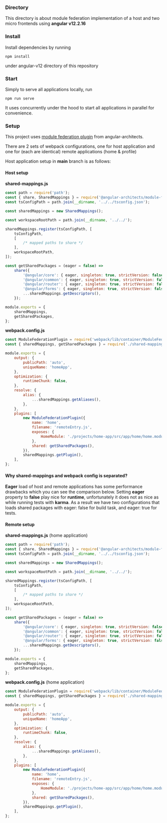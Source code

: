 ### Directory

This directory is about module federation implementation of a host and two micro frontends using **angular v12.2.16**

### Install
Install dependencies by running

```
npm install
```

under angular-v12 directory of this repository 

### Start

Simply to serve all applications locally, run

```
npm run serve
```

It uses concurrently under the hood to start all applications in parallel for convenience.

### Setup

This project uses [module federation plugin](https://github.com/angular-architects/module-federation-plugin) from angular-architects.

There are 2 sets of webpack configurations, one for host application and one for (each are identical) remote applications (home & profile)

Host application setup in **main** branch is as follows:

#### Host setup

**shared-mappings.js**

```javascript
const path = require('path');
const { share, SharedMappings } = require('@angular-architects/module-federation/webpack');
const tsConfigPath = path.join(__dirname, '../../tsconfig.json');

const sharedMappings = new SharedMappings();

const workspaceRootPath = path.join(__dirname, '../../');

sharedMappings.register(tsConfigPath, [
    tsConfigPath,
    [
        /* mapped paths to share */
    ],
    workspaceRootPath,
]);

const getSharedPackages = (eager = false) =>
    share({
        '@angular/core': { eager, singleton: true, strictVersion: false, requiredVersion: 'auto' },
        '@angular/common': { eager, singleton: true, strictVersion: false, requiredVersion: 'auto' },
        '@angular/router': { eager, singleton: true, strictVersion: false, requiredVersion: 'auto' },
        '@angular/forms': { eager, singleton: true, strictVersion: false, requiredVersion: 'auto' },
        ...sharedMappings.getDescriptors(),
    });

module.exports = {
    sharedMappings,
    getSharedPackages,
};
```

**webpack.config.js**

```javascript
const ModuleFederationPlugin = require('webpack/lib/container/ModuleFederationPlugin');
const { sharedMappings, getSharedPackages } = require('./shared-mappings');

module.exports = {
    output: {
        publicPath: 'auto',
        uniqueName: 'homeApp',
    },
    optimization: {
        runtimeChunk: false,
    },
    resolve: {
        alias: {
            ...sharedMappings.getAliases(),
        },
    },
    plugins: [
        new ModuleFederationPlugin({
            name: 'home',
            filename: 'remoteEntry.js',
            exposes: {
                HomeModule: './projects/home-app/src/app/home/home.module.ts',
            },
            shared: getSharedPackages(),
        }),
        sharedMappings.getPlugin(),
    ],
};
```

#### Why shared-mappings and webpack config is separated?

**Eager** load of host and remote applications has some performance drawbacks which you can see the comparison below.
Setting **eager** property to **false** play nice for **runtime**, unfortunately it does not as nice as while running tests with **karma**.
As a result we have two configurations that loads shared packages with eager: false for build task, and eager: true for tests.

#### Remote setup

**shared-mappings.js** (home application)

```javascript
const path = require('path');
const { share, SharedMappings } = require('@angular-architects/module-federation/webpack');
const tsConfigPath = path.join(__dirname, '../../tsconfig.json');

const sharedMappings = new SharedMappings();

const workspaceRootPath = path.join(__dirname, '../../');

sharedMappings.register(tsConfigPath, [
    tsConfigPath,
    [
        /* mapped paths to share */
    ],
    workspaceRootPath,
]);

const getSharedPackages = (eager = false) =>
    share({
        '@angular/core': { eager, singleton: true, strictVersion: false, requiredVersion: 'auto' },
        '@angular/common': { eager, singleton: true, strictVersion: false, requiredVersion: 'auto' },
        '@angular/router': { eager, singleton: true, strictVersion: false, requiredVersion: 'auto' },
        '@angular/forms': { eager, singleton: true, strictVersion: false, requiredVersion: 'auto' },
        ...sharedMappings.getDescriptors(),
    });

module.exports = {
    sharedMappings,
    getSharedPackages,
};
```

**webpack.config.js** (home application)

```javascript
const ModuleFederationPlugin = require('webpack/lib/container/ModuleFederationPlugin');
const { sharedMappings, getSharedPackages } = require('./shared-mappings');

module.exports = {
    output: {
        publicPath: 'auto',
        uniqueName: 'homeApp',
    },
    optimization: {
        runtimeChunk: false,
    },
    resolve: {
        alias: {
            ...sharedMappings.getAliases(),
        },
    },
    plugins: [
        new ModuleFederationPlugin({
            name: 'home',
            filename: 'remoteEntry.js',
            exposes: {
                HomeModule: './projects/home-app/src/app/home/home.module.ts',
            },
            shared: getSharedPackages(),
        }),
        sharedMappings.getPlugin(),
    ],
};
```
